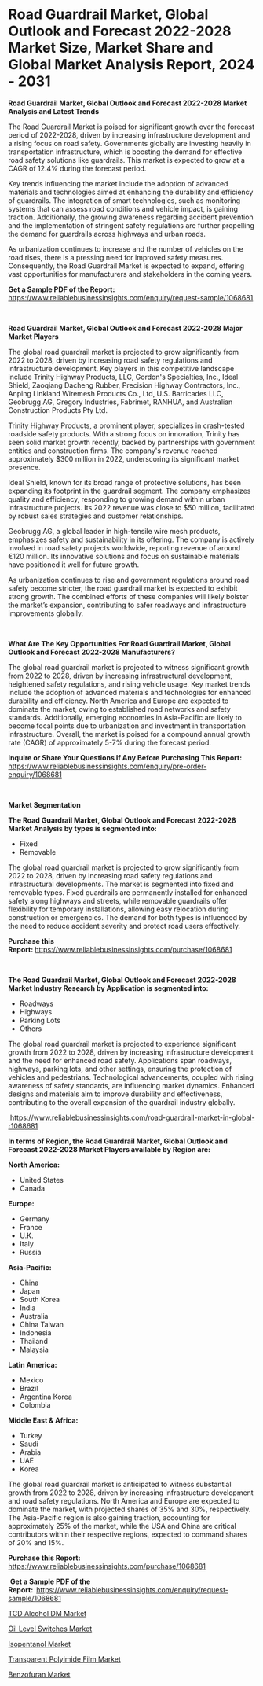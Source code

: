 <p><h1>Road Guardrail Market, Global Outlook and Forecast 2022-2028 Market Size, Market Share and Global Market Analysis Report, 2024 - 2031</h1></p><p><strong>Road Guardrail Market, Global Outlook and Forecast 2022-2028 Market Analysis and Latest Trends</strong></p>
<p><p>The Road Guardrail Market is poised for significant growth over the forecast period of 2022-2028, driven by increasing infrastructure development and a rising focus on road safety. Governments globally are investing heavily in transportation infrastructure, which is boosting the demand for effective road safety solutions like guardrails. This market is expected to grow at a CAGR of 12.4% during the forecast period.</p><p>Key trends influencing the market include the adoption of advanced materials and technologies aimed at enhancing the durability and efficiency of guardrails. The integration of smart technologies, such as monitoring systems that can assess road conditions and vehicle impact, is gaining traction. Additionally, the growing awareness regarding accident prevention and the implementation of stringent safety regulations are further propelling the demand for guardrails across highways and urban roads.</p><p>As urbanization continues to increase and the number of vehicles on the road rises, there is a pressing need for improved safety measures. Consequently, the Road Guardrail Market is expected to expand, offering vast opportunities for manufacturers and stakeholders in the coming years.</p></p>
<p><strong>Get a Sample PDF of the Report:&nbsp;</strong> <a href="https://www.reliablebusinessinsights.com/enquiry/request-sample/1068681">https://www.reliablebusinessinsights.com/enquiry/request-sample/1068681</a></p>
<p>&nbsp;</p>
<p><strong>Road Guardrail Market, Global Outlook and Forecast 2022-2028 Major Market Players</strong></p>
<p><p>The global road guardrail market is projected to grow significantly from 2022 to 2028, driven by increasing road safety regulations and infrastructure development. Key players in this competitive landscape include Trinity Highway Products, LLC, Gordon's Specialties, Inc., Ideal Shield, Zaoqiang Dacheng Rubber, Precision Highway Contractors, Inc., Anping Linkland Wiremesh Products Co., Ltd, U.S. Barricades LLC, Geobrugg AG, Gregory Industries, Fabrimet, RANHUA, and Australian Construction Products Pty Ltd.</p><p>Trinity Highway Products, a prominent player, specializes in crash-tested roadside safety products. With a strong focus on innovation, Trinity has seen solid market growth recently, backed by partnerships with government entities and construction firms. The company's revenue reached approximately $300 million in 2022, underscoring its significant market presence.</p><p>Ideal Shield, known for its broad range of protective solutions, has been expanding its footprint in the guardrail segment. The company emphasizes quality and efficiency, responding to growing demand within urban infrastructure projects. Its 2022 revenue was close to $50 million, facilitated by robust sales strategies and customer relationships.</p><p>Geobrugg AG, a global leader in high-tensile wire mesh products, emphasizes safety and sustainability in its offering. The company is actively involved in road safety projects worldwide, reporting revenue of around €120 million. Its innovative solutions and focus on sustainable materials have positioned it well for future growth.</p><p>As urbanization continues to rise and government regulations around road safety become stricter, the road guardrail market is expected to exhibit strong growth. The combined efforts of these companies will likely bolster the market’s expansion, contributing to safer roadways and infrastructure improvements globally.</p></p>
<p>&nbsp;</p>
<p><strong>What Are The Key Opportunities For Road Guardrail Market, Global Outlook and Forecast 2022-2028 Manufacturers?</strong></p>
<p><p>The global road guardrail market is projected to witness significant growth from 2022 to 2028, driven by increasing infrastructural development, heightened safety regulations, and rising vehicle usage. Key market trends include the adoption of advanced materials and technologies for enhanced durability and efficiency. North America and Europe are expected to dominate the market, owing to established road networks and safety standards. Additionally, emerging economies in Asia-Pacific are likely to become focal points due to urbanization and investment in transportation infrastructure. Overall, the market is poised for a compound annual growth rate (CAGR) of approximately 5-7% during the forecast period.</p></p>
<p><strong>Inquire or Share Your Questions If Any Before Purchasing This Report:</strong> <a href="https://www.reliablebusinessinsights.com/enquiry/pre-order-enquiry/1068681">https://www.reliablebusinessinsights.com/enquiry/pre-order-enquiry/1068681</a></p>
<p>&nbsp;</p>
<p><strong>Market Segmentation</strong></p>
<p><strong>The Road Guardrail Market, Global Outlook and Forecast 2022-2028 Market Analysis by types is segmented into:</strong></p>
<p><ul><li>Fixed</li><li>Removable</li></ul></p>
<p><p>The global road guardrail market is projected to grow significantly from 2022 to 2028, driven by increasing road safety regulations and infrastructural developments. The market is segmented into fixed and removable types. Fixed guardrails are permanently installed for enhanced safety along highways and streets, while removable guardrails offer flexibility for temporary installations, allowing easy relocation during construction or emergencies. The demand for both types is influenced by the need to reduce accident severity and protect road users effectively.</p></p>
<p><strong>Purchase this Report:&nbsp;</strong><a href="https://www.reliablebusinessinsights.com/purchase/1068681">https://www.reliablebusinessinsights.com/purchase/1068681</a></p>
<p>&nbsp;</p>
<p><strong>The Road Guardrail Market, Global Outlook and Forecast 2022-2028 Market Industry Research by Application is segmented into:</strong></p>
<p><ul><li>Roadways</li><li>Highways</li><li>Parking Lots</li><li>Others</li></ul></p>
<p><p>The global road guardrail market is projected to experience significant growth from 2022 to 2028, driven by increasing infrastructure development and the need for enhanced road safety. Applications span roadways, highways, parking lots, and other settings, ensuring the protection of vehicles and pedestrians. Technological advancements, coupled with rising awareness of safety standards, are influencing market dynamics. Enhanced designs and materials aim to improve durability and effectiveness, contributing to the overall expansion of the guardrail industry globally.</p></p>
<p><a href="https://www.reliablebusinessinsights.com/road-guardrail-market-in-global-r1068681">&nbsp;https://www.reliablebusinessinsights.com/road-guardrail-market-in-global-r1068681</a></p>
<p><strong>In terms of Region, the Road Guardrail Market, Global Outlook and Forecast 2022-2028 Market Players available by Region are:</strong></p>
<p>
    <p> <strong> North America: </strong>
        <ul>
            <li>United States</li>
            <li>Canada</li>
        </ul>
        </p> 
    <p> <strong> Europe: </strong>
        <ul>
            <li>Germany</li>
            <li>France</li>
            <li>U.K.</li>
            <li>Italy</li>
            <li>Russia</li>
        </ul>
        </p> 
    <p> <strong> Asia-Pacific: </strong>
        <ul>
            <li>China</li>
            <li>Japan</li>
            <li>South Korea</li>
            <li>India</li>
            <li>Australia</li>
            <li>China Taiwan</li>
            <li>Indonesia</li>
            <li>Thailand</li>
            <li>Malaysia</li>
        </ul>
        </p> 
    <p> <strong> Latin America: </strong>
        <ul>
            <li>Mexico</li>
            <li>Brazil</li>
            <li>Argentina Korea</li>
            <li>Colombia</li>
        </ul>
        </p> 
    <p> <strong> Middle East & Africa: </strong>
        <ul>
            <li>Turkey</li>
            <li>Saudi</li>
            <li>Arabia</li>
            <li>UAE</li>
            <li>Korea</li>
        </ul>
    </p>
    </p>
<p><p>The global road guardrail market is anticipated to witness substantial growth from 2022 to 2028, driven by increasing infrastructure development and road safety regulations. North America and Europe are expected to dominate the market, with projected shares of 35% and 30%, respectively. The Asia-Pacific region is also gaining traction, accounting for approximately 25% of the market, while the USA and China are critical contributors within their respective regions, expected to command shares of 20% and 15%.</p></p>
<p><strong>Purchase this Report: </strong><a href="https://www.reliablebusinessinsights.com/purchase/1068681">https://www.reliablebusinessinsights.com/purchase/1068681</a></p>
<p>&nbsp;<strong>Get a Sample PDF of the Report:&nbsp;&nbsp;</strong><a href="https://www.reliablebusinessinsights.com/enquiry/request-sample/1068681">https://www.reliablebusinessinsights.com/enquiry/request-sample/1068681</a></p>
<p><strong></strong></p>
<p><p><a href="https://issuu.com/reportprime-2/docs/tcd-alcohol-dm-market-size-2030.ppt_f7fe78c4d9ff95">TCD Alcohol DM Market</a></p><p><a href="https://medium.com/@neilrogers69/emerging-market-trends-and-regional-analysis-of-oil-level-switches-market-forecasted-for-period-70c46dc8841d">Oil Level Switches Market</a></p><p><a href="https://www.linkedin.com/pulse/global-isopentanol-industry-analysis-report-market-size-share-2oxjf?trackingId=qeZCORLdQVOQOy%2BxgtEW3g%3D%3D">Isopentanol Market</a></p><p><a href="https://issuu.com/reportprime-2/docs/transparent-polyimide-film-market-s_71958fb2a1cf24">Transparent Polyimide Film Market</a></p><p><a href="https://www.linkedin.com/pulse/benzofuran-market-analysis-report-global-insights-region-ql4af?trackingId=fOXupsfNRzGSaZHepebthA%3D%3D">Benzofuran Market</a></p></p>